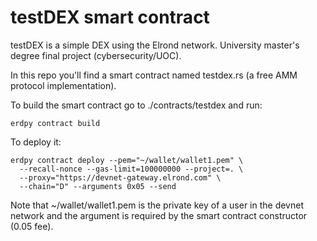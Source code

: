 # testDEX smart contract

testDEX is a simple DEX using the Elrond network. University master's degree final project (cybersecurity/UOC).

In this repo you'll find a smart contract named testdex.rs (a free AMM protocol implementation).

To build the smart contract go to ./contracts/testdex and run:

```
erdpy contract build
```

To deploy it:

```
erdpy contract deploy --pem="~/wallet/wallet1.pem" \
  --recall-nonce --gas-limit=100000000 --project=. \
  --proxy="https://devnet-gateway.elrond.com" \
  --chain="D" --arguments 0x05 --send
```

Note that ~/wallet/wallet1.pem is the private key of a user in the devnet network and the argument is required by the smart contract constructor (0.05 fee).
